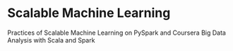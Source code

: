 # Scalable Machine Learning
Practices of Scalable Machine Learning on PySpark and Coursera Big Data Analysis with Scala and Spark
